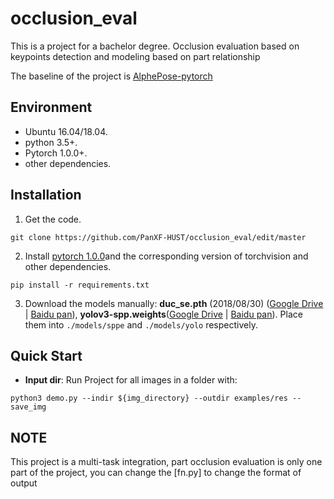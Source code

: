 # occlusion_eval
This is a project for a bachelor degree. Occlusion evaluation based on keypoints detection and modeling based on part relationship

The baseline of the project is [AlphePose-pytorch](https://github.com/MVIG-SJTU/AlphaPose/tree/pytorch)

## Environment

- Ubuntu 16.04/18.04.
- python 3.5+.
- Pytorch 1.0.0+.
- other dependencies.


## Installation

1. Get the code.
  ```Shell
  git clone https://github.com/PanXF-HUST/occlusion_eval/edit/master
  ```

2. Install [pytorch 1.0.0](https://github.com/pytorch/pytorch)and the corresponding version of torchvision and other dependencies.
  ```Shell
  pip install -r requirements.txt
  ```

3. Download the models manually: **duc_se.pth** (2018/08/30) ([Google Drive]( https://drive.google.com/open?id=1OPORTWB2cwd5YTVBX-NE8fsauZJWsrtW) | [Baidu pan](https://pan.baidu.com/s/15jbRNKuslzm5wRSgUVytrA)), **yolov3-spp.weights**([Google Drive](https://drive.google.com/open?id=1D47msNOOiJKvPOXlnpyzdKA3k6E97NTC) | [Baidu pan](https://pan.baidu.com/s/1Zb2REEIk8tcahDa8KacPNA)). Place them into `./models/sppe` and `./models/yolo` respectively.



## Quick Start
- **Input dir**:  Run Project for all images in a folder with:
```
python3 demo.py --indir ${img_directory} --outdir examples/res --save_img
```

## NOTE
This project is a multi-task integration, part occlusion evaluation is only one part of the project, you can change the [fn.py] to change the format of output
